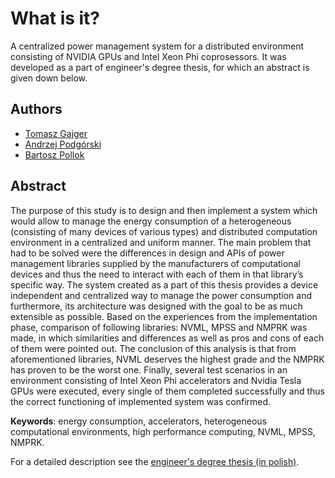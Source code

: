 # What is it?
A centralized power management system for a distributed environment consisting of NVIDIA GPUs and Intel Xeon Phi coprosessors. It was developed as a part of engineer's degree thesis, for which an abstract is given down below.

## Authors
* [Tomasz Gajger](https://github.com/tomix86)
* [Andrzej Podgórski](https://github.com/andi9310)
* [Bartosz Pollok](https://github.com/bartekmp)

## Abstract
The purpose of this study is to design and then implement a system which would allow to manage the energy consumption of a heterogeneous (consisting of many devices of various types) and distributed computation environment in a centralized and uniform manner. The main problem that had to be solved were the differences in design and APIs of power management libraries supplied by the manufacturers of computational devices and thus the need to interact with each of them in that library’s specific way. The system created as a part of this thesis provides a device independent and centralized way to manage the power consumption and furthermore, its architecture was designed with the goal to be as much extensible as possible. Based on the experiences from the implementation phase, comparison of following libraries: NVML, MPSS and NMPRK was made, in which similarities and differences as well as pros and cons of each of them were pointed out. The conclusion of this analysis is that from aforementioned libraries, NVML deserves the highest grade and the NMPRK has proven to be the worst one. Finally, several test scenarios in an environment consisting of Intel Xeon Phi accelerators and Nvidia Tesla GPUs were executed, every single of them completed successfully and thus the correct functioning of implemented system was confirmed.

**Keywords**: energy consumption, accelerators, heterogeneous computational environments, high performance computing, NVML, MPSS, NMPRK.


For a detailed description see the [engineer's degree thesis (in polish)](Podsystem-do-zarzadzania-zuzyciem-energii-dla-heterogenicznego-srodowiska-obliczen-wysokiej-wydajnosci.pdf).